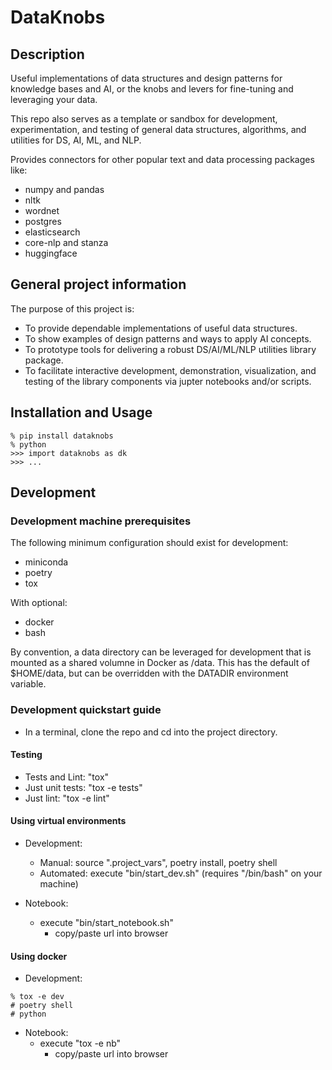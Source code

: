 DataKnobs
=============================

## Description

Useful implementations of data structures and design patterns for knowledge bases and AI, or the knobs and levers for fine-tuning and leveraging your data.

This repo also serves as a template or sandbox for development, experimentation, and testing of general data structures, algorithms, and utilities for DS, AI, ML, and NLP.

Provides connectors for other popular text and data processing packages like:
  * numpy and pandas
  * nltk
  * wordnet
  * postgres
  * elasticsearch
  * core-nlp and stanza
  * huggingface

## General project information

The purpose of this project is:

  * To provide dependable implementations of useful data structures.
  * To show examples of design patterns and ways to apply AI concepts.
  * To prototype tools for delivering a robust DS/AI/ML/NLP utilities library package.
  * To facilitate interactive development, demonstration, visualization, and testing of the library components via jupter notebooks and/or scripts.

## Installation and Usage

```bash/python
% pip install dataknobs
% python
>>> import dataknobs as dk
>>> ...
```


## Development

### Development machine prerequisites

The following minimum configuration should exist for development:

  * miniconda
  * poetry
  * tox

With optional:

  * docker
  * bash

By convention, a data directory can be leveraged for development that is mounted as a shared volumne in Docker as /data. This has the default of $HOME/data, but can be overridden with the DATADIR environment variable.


### Development quickstart guide

  * In a terminal, clone the repo and cd into the project directory.

#### Testing

  * Tests and Lint: "tox"
  * Just unit tests: "tox -e tests"
  * Just lint: "tox -e lint"

#### Using virtual environments

  * Development:
    * Manual: source ".project_vars", poetry install, poetry shell
    * Automated: execute "bin/start_dev.sh"  (requires "/bin/bash" on your machine)

  * Notebook:
    * execute "bin/start_notebook.sh"
      * copy/paste url into browser

#### Using docker

  * Development:
```
% tox -e dev
# poetry shell
# python
```

  * Notebook:
    * execute "tox -e nb"
      * copy/paste url into browser
